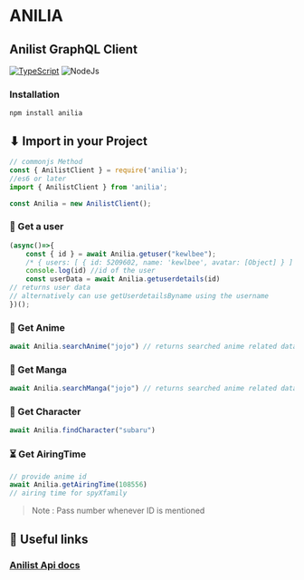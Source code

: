 # ANILIA

## Anilist GraphQL Client
[![TypeScript](https://img.shields.io/badge/TypeScript-007ACC?style=for-the-badge&logo=typescript&logoColor=white)](https://www.typescriptlang.org/) ![NodeJs](https://img.shields.io/badge/Node.js-43853D?style=for-the-badge&logo=node.js&logoColor=white)

### Installation
```
npm install anilia
```

## ⬇  Import in your Project
```js
// commonjs Method
const { AnilistClient } = require('anilia');
//es6 or later
import { AnilistClient } from 'anilia';

const Anilia = new AnilistClient();

```
### 👤 Get a user
```js
(async()=>{
    const { id } = await Anilia.getuser("kewlbee");
    /* { users: [ { id: 5209602, name: 'kewlbee', avatar: [Object] } ] } */
    console.log(id) //id of the user
    const userData = await Anilia.getuserdetails(id)
// returns user data
// alternatively can use getUserdetailsByname using the username
})();
```
### 💫 Get Anime
```js
await Anilia.searchAnime("jojo") // returns searched anime related data
```
### 🔆 Get Manga
```js
await Anilia.searchManga("jojo") // returns searched anime related data
```
### 🧡 Get Character 
```js
await Anilia.findCharacter("subaru")
```
### ⏳ Get AiringTime
```js
// provide anime id
await Anilia.getAiringTime(108556)
// airing time for spyXfamily
```
> Note : Pass number whenever ID is mentioned
## 🔗 Useful links

### [Anilist Api docs](https://anilist.gitbook.io/anilist-apiv2-docs/overview/graphql)